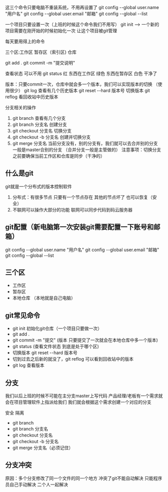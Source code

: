 这三个命令只要电脑不重装系统，不用再设置了
git config --global user.name "用户名"
git config --global user.email "邮箱"
git config --global --list 

一个项目只要设置一次（上班的时候这个命令我们不用写）
git init --> 一个新的项目需要在刚开始的时候初始化一次 让这个项目被git管理

每天要用得上的命令

三个区:工作区 暂存区（索引区) 仓库

git add . 
git commit -m "提交说明"


查看状态 可以不用
git status 
红 东西在工作区
绿色 东西在暂存区
白色 干净了

版本：只要commit一次，仓库中就会多一个版本，我们可以实现版本的切换 （使用很少）
git log 查看有几个历史版本 
git reset --hard 版本号 切换版本
git reflog 看回收站中历史版本

分支相关的操作
1. git branch 查看有几个分支
2. git branch 分支名 创建分支
3. git checkout 分支名 切换分支
4. git checkout -b 分支名 创建并切换分支
5. git merge 分支名 当前分支没有，别的分支有，我们就可以去合并别的分支 一般是master合别的分支 （合并分支一般是主管做的）
注意事项：切换分支之前要确保当前工作区和仓库是同步（干净的） 



## 什么是git
git就是一个分布式的版本控制软件

1. 分布式：有很多节点  只要有一个节点存在 其他的节点坏了 也可以恢复（安全）
2. 不联网可以操作大部分的功能 联网可以同步代码到码云服务器

## git配置（新电脑第一次安装git需要配置一下账号和邮箱）
git config --global user.name "用户名"
git config --global user.email "邮箱"
git config --global --list 

## 三个区
- 工作区
- 暂存区
- 本地仓库 （本地就是自己电脑）

## git常见命令
- git init 初始化git仓库（一个项目只要做一次）
- git add .
- git commit -m "提交" (版本 只要提交了一次就会在本地仓库中多一个版本)
- git status (查看文件状态 到底是处于哪个区)
- 切换版本 git reset --hard 版本号
- 切到过去之后新的就没了，git reflog 可以看到回收站中的版本
- git log 查看版本

## 分支
我们以后上班的时候不可能在主分支master上写代码
产品经理/老板有一个需求就会在项目管理软件上指派给我们 我们就会根据这个需求创建一个对应的分支

安全 隔离

- git branch 
- git branch 分支名 
- git checkout 分支名
- git checkout -b 分支名
- git merge 分支名（必须记住）

## 分支冲突
原因：多个分支修改了同一个文件的同一个地方
冲突了git不能自动解决 只能程序员自己手动解决 二个人一起解决

